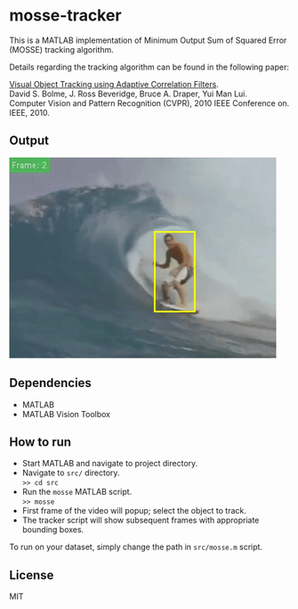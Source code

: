# mosse-tracker
This is a MATLAB implementation of Minimum Output Sum of Squared Error (MOSSE) tracking algorithm.

Details regarding the tracking algorithm can be found in the following paper:

[Visual Object Tracking using Adaptive Correlation Filters](http://ieeexplore.ieee.org/stamp/stamp.jsp?arnumber=5539960).   
David S. Bolme, J. Ross Beveridge, Bruce A. Draper, Yui Man Lui.   
Computer Vision and Pattern Recognition (CVPR), 2010 IEEE Conference on. IEEE, 2010.


## Output

![Surfer result gif](results/surfer_mosse.gif)

## Dependencies

* MATLAB
* MATLAB Vision Toolbox

## How to run

* Start MATLAB and navigate to project directory.
* Navigate to `src/` directory.   
   `>> cd src`
* Run the `mosse` MATLAB script.   
   `>> mosse`
* First frame of the video will popup; select the object to track.
* The tracker script will show subsequent frames with appropriate bounding boxes.

To run on your dataset, simply change the path in `src/mosse.m` script.   

## License

MIT









